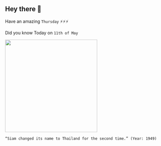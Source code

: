 ## Hey there 👋
Have an amazing `Thursday` ⚡⚡⚡

Did you know Today on `11th of May`
 
 [<img src="https://www.historytoday.com/sites/default/files/styles/large/public/thai.jpg?itok=AB0sPlXf" width="300" />](http://www.thai-or.com/thailand-overview) 
 ```
“Siam changed its name to Thailand for the second time.” (Year: 1949)
```
